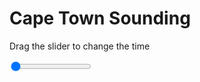 <h1>Cape Town Sounding</h1>
<p>Drag the slider to change the time</p>

<div class="slidecontainer">
<input oninput='setImage(this)' class="slider" type="range" min="0" max="7" value="0" step="1" />
<img id='img'/>
</div>

<script>
var img = document.getElementById('img');
var img_array = ['/assets/images/skwt/skd_cpt_wrfout_d01_2020-06-16_12:00:00.png',
'/assets/images/skwt/skd_cpt_wrfout_d01_2020-06-16_18:00:00.png',
'/assets/images/skwt/skd_cpt_wrfout_d01_2020-06-17_00:00:00.png',
'/assets/images/skwt/skd_cpt_wrfout_d01_2020-06-17_06:00:00.png',
'/assets/images/skwt/skd_cpt_wrfout_d01_2020-06-17_12:00:00.png',
'/assets/images/skwt/skd_cpt_wrfout_d01_2020-06-17_18:00:00.png',
'/assets/images/skwt/skd_cpt_wrfout_d01_2020-06-18_00:00:00.png',];
function setImage(obj)
{
        var value = obj.value;
        img.src = img_array[value];

}
</script>
